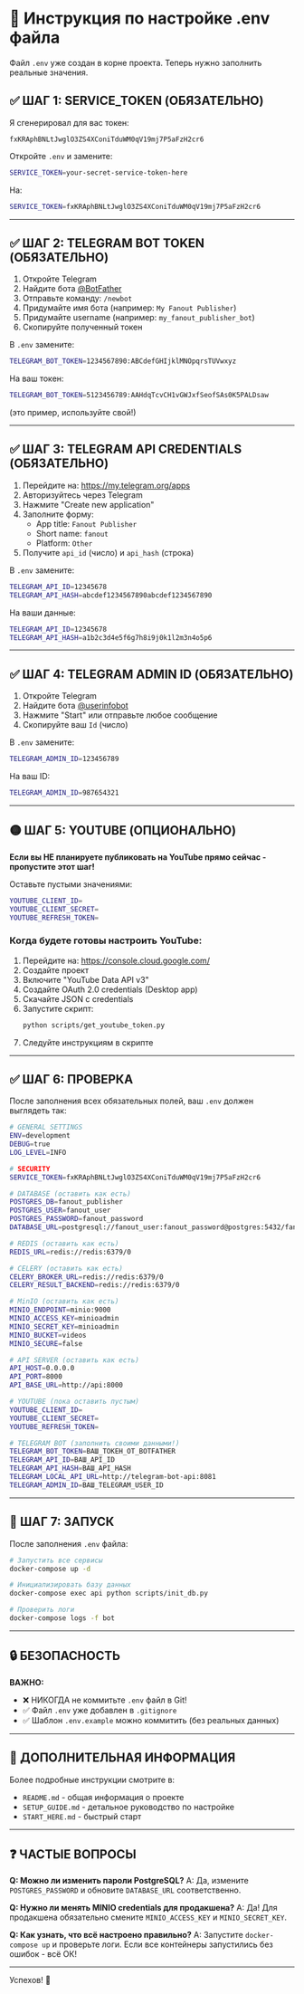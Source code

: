 # 🔧 Инструкция по настройке .env файла

Файл `.env` уже создан в корне проекта. Теперь нужно заполнить реальные значения.

## ✅ ШАГ 1: SERVICE_TOKEN (ОБЯЗАТЕЛЬНО)

Я сгенерировал для вас токен:
```
fxKRAphBNLtJwglO3ZS4XConiTduWM0qV19mj7P5aFzH2cr6
```

Откройте `.env` и замените:
```bash
SERVICE_TOKEN=your-secret-service-token-here
```

На:
```bash
SERVICE_TOKEN=fxKRAphBNLtJwglO3ZS4XConiTduWM0qV19mj7P5aFzH2cr6
```

---

## ✅ ШАГ 2: TELEGRAM BOT TOKEN (ОБЯЗАТЕЛЬНО)

1. Откройте Telegram
2. Найдите бота [@BotFather](https://t.me/BotFather)
3. Отправьте команду: `/newbot`
4. Придумайте имя бота (например: `My Fanout Publisher`)
5. Придумайте username (например: `my_fanout_publisher_bot`)
6. Скопируйте полученный токен

В `.env` замените:
```bash
TELEGRAM_BOT_TOKEN=1234567890:ABCdefGHIjklMNOpqrsTUVwxyz
```

На ваш токен:
```bash
TELEGRAM_BOT_TOKEN=5123456789:AAHdqTcvCH1vGWJxfSeofSAs0K5PALDsaw
```
(это пример, используйте свой!)

---

## ✅ ШАГ 3: TELEGRAM API CREDENTIALS (ОБЯЗАТЕЛЬНО)

1. Перейдите на: https://my.telegram.org/apps
2. Авторизуйтесь через Telegram
3. Нажмите "Create new application"
4. Заполните форму:
   - App title: `Fanout Publisher`
   - Short name: `fanout`
   - Platform: `Other`
5. Получите `api_id` (число) и `api_hash` (строка)

В `.env` замените:
```bash
TELEGRAM_API_ID=12345678
TELEGRAM_API_HASH=abcdef1234567890abcdef1234567890
```

На ваши данные:
```bash
TELEGRAM_API_ID=12345678
TELEGRAM_API_HASH=a1b2c3d4e5f6g7h8i9j0k1l2m3n4o5p6
```

---

## ✅ ШАГ 4: TELEGRAM ADMIN ID (ОБЯЗАТЕЛЬНО)

1. Откройте Telegram
2. Найдите бота [@userinfobot](https://t.me/userinfobot)
3. Нажмите "Start" или отправьте любое сообщение
4. Скопируйте ваш `Id` (число)

В `.env` замените:
```bash
TELEGRAM_ADMIN_ID=123456789
```

На ваш ID:
```bash
TELEGRAM_ADMIN_ID=987654321
```

---

## 🟡 ШАГ 5: YOUTUBE (ОПЦИОНАЛЬНО)

**Если вы НЕ планируете публиковать на YouTube прямо сейчас - пропустите этот шаг!**

Оставьте пустыми значениями:
```bash
YOUTUBE_CLIENT_ID=
YOUTUBE_CLIENT_SECRET=
YOUTUBE_REFRESH_TOKEN=
```

### Когда будете готовы настроить YouTube:

1. Перейдите на: https://console.cloud.google.com/
2. Создайте проект
3. Включите "YouTube Data API v3"
4. Создайте OAuth 2.0 credentials (Desktop app)
5. Скачайте JSON с credentials
6. Запустите скрипт:
   ```bash
   python scripts/get_youtube_token.py
   ```
7. Следуйте инструкциям в скрипте

---

## ✅ ШАГ 6: ПРОВЕРКА

После заполнения всех обязательных полей, ваш `.env` должен выглядеть так:

```bash
# GENERAL SETTINGS
ENV=development
DEBUG=true
LOG_LEVEL=INFO

# SECURITY
SERVICE_TOKEN=fxKRAphBNLtJwglO3ZS4XConiTduWM0qV19mj7P5aFzH2cr6

# DATABASE (оставить как есть)
POSTGRES_DB=fanout_publisher
POSTGRES_USER=fanout_user
POSTGRES_PASSWORD=fanout_password
DATABASE_URL=postgresql://fanout_user:fanout_password@postgres:5432/fanout_publisher

# REDIS (оставить как есть)
REDIS_URL=redis://redis:6379/0

# CELERY (оставить как есть)
CELERY_BROKER_URL=redis://redis:6379/0
CELERY_RESULT_BACKEND=redis://redis:6379/0

# MinIO (оставить как есть)
MINIO_ENDPOINT=minio:9000
MINIO_ACCESS_KEY=minioadmin
MINIO_SECRET_KEY=minioadmin
MINIO_BUCKET=videos
MINIO_SECURE=false

# API SERVER (оставить как есть)
API_HOST=0.0.0.0
API_PORT=8000
API_BASE_URL=http://api:8000

# YOUTUBE (пока оставить пустым)
YOUTUBE_CLIENT_ID=
YOUTUBE_CLIENT_SECRET=
YOUTUBE_REFRESH_TOKEN=

# TELEGRAM BOT (заполнить своими данными!)
TELEGRAM_BOT_TOKEN=ВАШ_ТОКЕН_ОТ_BOTFATHER
TELEGRAM_API_ID=ВАШ_API_ID
TELEGRAM_API_HASH=ВАШ_API_HASH
TELEGRAM_LOCAL_API_URL=http://telegram-bot-api:8081
TELEGRAM_ADMIN_ID=ВАШ_TELEGRAM_USER_ID
```

---

## 🚀 ШАГ 7: ЗАПУСК

После заполнения `.env` файла:

```bash
# Запустить все сервисы
docker-compose up -d

# Инициализировать базу данных
docker-compose exec api python scripts/init_db.py

# Проверить логи
docker-compose logs -f bot
```

---

## 🔒 БЕЗОПАСНОСТЬ

**ВАЖНО:**
- ❌ НИКОГДА не коммитьте `.env` файл в Git!
- ✅ Файл `.env` уже добавлен в `.gitignore`
- ✅ Шаблон `.env.example` можно коммитить (без реальных данных)

---

## 📝 ДОПОЛНИТЕЛЬНАЯ ИНФОРМАЦИЯ

Более подробные инструкции смотрите в:
- `README.md` - общая информация о проекте
- `SETUP_GUIDE.md` - детальное руководство по настройке
- `START_HERE.md` - быстрый старт

---

## ❓ ЧАСТЫЕ ВОПРОСЫ

**Q: Можно ли изменить пароли PostgreSQL?**
A: Да, измените `POSTGRES_PASSWORD` и обновите `DATABASE_URL` соответственно.

**Q: Нужно ли менять MINIO credentials для продакшена?**
A: Да! Для продакшена обязательно смените `MINIO_ACCESS_KEY` и `MINIO_SECRET_KEY`.

**Q: Как узнать, что всё настроено правильно?**
A: Запустите `docker-compose up` и проверьте логи. Если все контейнеры запустились без ошибок - всё ОК!

---

Успехов! 🎉

